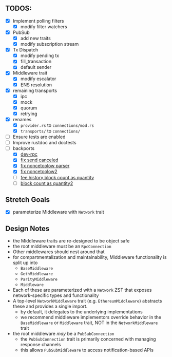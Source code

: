 ## TODOS:

- [x] Implement polling filters
  - [x] modify filter watchers
- [x] PubSub
  - [x] add new traits
  - [x] modify subscription stream
- [x] Tx Dispatch
  - [x] modify pending tx
  - [x] fill_transaction
  - [x] default sender
- [x] Middleware trait
  - [x] modify escalator
  - [x] ENS resolution
- [x] remaining transports
  - [x] ipc
  - [x] mock
  - [x] quorum
  - [x] retrying
- [x] renames
  - [x] `provider.rs` to `connections/mod.rs`
  - [x] `transports/` to `connections/`
- [ ] Ensure tests are enabled
- [ ] Improve rustdoc and doctests
- [ ] backports
  - [x] [dev-rpc](https://github.com/gakonst/ethers-rs/pull/640/)
  - [x] [fix send canceled](https://github.com/gakonst/ethers-rs/commit/8d07610e4a39b461482738dfcb39f88caa60cd67#diff-1fd8e701f7ec17b179805a6da8105e3d441f1d36966dca5021589a06f3c1a9f7)
  - [x] [fix noncetoolow parser](https://github.com/gakonst/ethers-rs/pull/643)
  - [x] [fix noncetoolow2](https://github.com/gakonst/ethers-rs/pull/655/files)
  - [ ] [fee history block count as quantity](https://github.com/gakonst/ethers-rs/pull/668)
  - [ ] [block count as quantity2](https://github.com/gakonst/ethers-rs/pull/669)

## Stretch Goals

- [x] parameterize Middleware with `Network` trait

## Design Notes

- the Middleware traits are re-designed to be object safe
- the root middleware must be an `RpcConnection`
- Other middlewares should nest around that
- for compartmentalization and maintainability, Middleware functionality is
  split up into
  - `BaseMiddleware`
  - `GethMiddleware`
  - `ParityMiddleware`
  - `Middleware`
- Each of these are parameterized with a `Network` ZST that exposes
  network-specific types and functionality
- A top-level `NetworkMiddleware` trait (e.g. `EthereumMiddleware`) abstracts
  these and provides a single import.
  - by default, it delegates to the underlying implementations
  - we recommend middleware implementors override behavior in the
    `BaseMiddleware` or `Middleware` trait, NOT in the `NetworkMiddleware` trait
- the root middleware _may_ be a `PubSubConnection`
  - the `PubSubConnection` trait is primarily concerned with managing response
    channels
  - this allows `PubSubMiddleware` to access notification-based APIs
